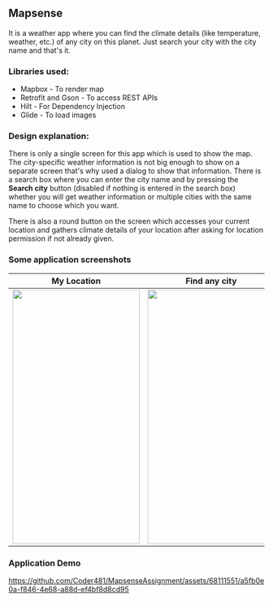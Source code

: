 ## Mapsense

It is a weather app where you can find the climate details (like temperature, weather, etc.) of any city on this planet. Just search your city with the city name and that's it.

### Libraries used:
* Mapbox - To render map
* Retrofit and Gson - To access REST APIs
* Hilt - For Dependency Injection
* Glide - To load images

### Design explanation:
There is only a single screen for this app which is used to show the map. The city-specific weather information is not big enough to show on a separate screen that's why used a dialog to show that information.
There is a search box where you can enter the city name and by pressing the **Search city** button (disabled if nothing is entered in the search box) whether you will get weather information or multiple cities 
with the same name to choose which you want.

There is also a round button on the screen which accesses your current location and gathers climate details of your location after asking for location permission if not already given.

### Some application screenshots

|My Location | Find any city | 
|:----------------:|:----------------:|
| <img src="https://github.com/Coder481/MapsenseAssignment/assets/68111551/cd700813-db75-45a5-98d6-07e0c9ee12bd" width="250" height="500"/>| <img src="https://github.com/Coder481/MapsenseAssignment/assets/68111551/1400d9aa-4bfc-4a72-ae37-3d9b55dddf44" width="250" height="500"/>


### Application Demo

https://github.com/Coder481/MapsenseAssignment/assets/68111551/a5fb0e0a-f846-4e68-a88d-ef4bf8d8cd95

